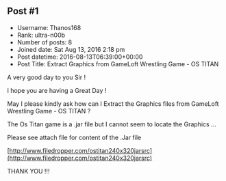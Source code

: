 ## Post #1
- Username: Thanos168
- Rank: ultra-n00b
- Number of posts: 8
- Joined date: Sat Aug 13, 2016 2:18 pm
- Post datetime: 2016-08-13T06:39:00+00:00
- Post Title: Extract Graphics from GameLoft Wrestling Game - OS TITAN

A very good day to you Sir !

I hope you are having a Great Day !

May I please kindly ask how can I Extract the Graphics files from GameLoft Wrestling Game - OS TITAN ?

The Os Titan game is a .jar file but I cannot seem to locate the Graphics ...

Please see attach file for content of the .Jar file

[http://www.filedropper.com/ostitan240x320jarsrc](http://www.filedropper.com/ostitan240x320jarsrc)

THANK YOU !!!

